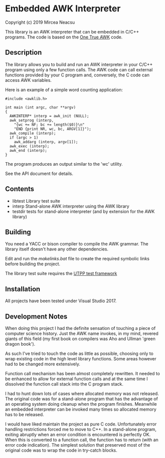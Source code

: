 # Embedded AWK Interpreter

Copyright (c) 2019 Mircea Neacsu

This library is an AWK interpreter that can be embedded in C/C++
programs. The code is based on the [One True AWK](https://github.com/onetrueawk/awk)
code.

## Description ##
The library allows you to build and run an AWK interpreter in your C/C++
program using only a few function calls. The AWK code can call external functions
provided by your C program and, conversely, the C code can access AWK variables.

Here is an example of a simple word counting application:
````
#include <awklib.h>

int main (int argc, char **argv)
{
  AWKINTERP* interp = awk_init (NULL);
  awk_setprog (interp,
    "{wc += NF; bc += length($0)}\n"
    "END {print NR, wc, bc, ARGV[1]}");
  awk_compile (interp);
  if (argc > 1)
    awk_addarg (interp, argv[1]);
  awk_exec (interp);
  awk_end (interp);
}
````
The program produces an output similar to the 'wc' utility.

See the API document for details.

## Contents ##
- libtest   Library test suite
- interp    Stand-alone AWK interpreter using the AWK library
- testdir   tests for stand-alone interpreter (and by extension for the AWK library)

## Building ##
You need a YACC or bison compiler to compile the AWK grammar. The library itself
doesn't have any other dependencies.

Edit and run the _makelinks.bat_ file to create the required symbolic links
before building the project.

The library test suite requires the
[UTPP test framework](https://bitbucket.org/neacsum/utpp) 

## Installation ##
All projects have been tested under Visual Studio 2017.

## Development Notes ##
When doing this project I had the definite sensation of touching a piece of
computer science history. Just the AWK name invokes, in my mind, revered giants
of this field (my first book on compilers was Aho and Ullman 'green dragon book').

As such I've tried to touch the code as little as possible, choosing only to wrap
existing code in the high level library functions. Some areas however had to be
changed more extensively.

Function call mechanism has been almost completely rewritten. It needed to be
enhanced to allow for external function calls and at the same time I dissolved
the function call stack into the C program stack.

I had to hunt down lots of cases where allocated memory was not released. The
original code was for a stand-alone program that has the advantage of an operating
system doing cleanup when the program finishes. Meanwhile an embedded interpreter
can be invoked many times so allocated memory has to be released.

I would have liked maintain the project as pure C code. Unfortunately error handling
restrictions forced me to move to C++. In a stand-alone program, exiting abruptly
when an error condition is encountered is perfectly OK. When this is converted
to a function call, the function has to return (with an error code indication).
The simplest solution that preserved most of the original code was to wrap the
code in try-catch blocks.

